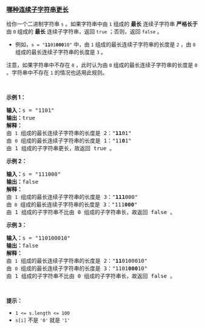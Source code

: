 ### [哪种连续子字符串更长](https://leetcode-cn.com/problems/longer-contiguous-segments-of-ones-than-zeros)

<p>给你一个二进制字符串 <code>s</code> 。如果字符串中由 <code>1</code> 组成的 <strong>最长</strong> 连续子字符串 <strong>严格长于</strong> 由 <code>0</code> 组成的 <strong>最长</strong> 连续子字符串，返回 <code>true</code> ；否则，返回 <code>false</code><em> </em>。</p>

<ul>
	<li>例如，<code>s = "<strong>11</strong>01<strong>000</strong>10"</code> 中，由 <code>1</code> 组成的最长连续子字符串的长度是 <code>2</code> ，由 <code>0</code> 组成的最长连续子字符串的长度是 <code>3</code> 。</li>
</ul>

<p>注意，如果字符串中不存在 <code>0</code> ，此时认为由 <code>0</code> 组成的最长连续子字符串的长度是 <code>0</code> 。字符串中不存在 <code>1</code> 的情况也适用此规则。</p>

<p> </p>

<p><strong>示例 1：</strong></p>

<pre>
<strong>输入：</strong>s = "1101"
<strong>输出：</strong>true
<strong>解释：</strong>
由 <code>1</code> 组成的最长连续子字符串的长度是 2："<strong>11</strong>01"
由 <code>0</code> 组成的最长连续子字符串的长度是 1："11<strong>0</strong>1"
由 1 组成的子字符串更长，故返回 true 。
</pre>

<p><strong>示例 2：</strong></p>

<pre>
<strong>输入：</strong>s = "111000"
<strong>输出：</strong>false
<strong>解释：</strong>
由 <code>1</code> 组成的最长连续子字符串的长度是 3："<strong>111</strong>000"
由<code> 0</code> 组成的最长连续子字符串的长度是 3："111<strong>000</strong>"
由 1 组成的子字符串不比由 0 组成的子字符串长，故返回 false 。
</pre>

<p><strong>示例 3：</strong></p>

<pre>
<strong>输入：</strong>s = "110100010"
<strong>输出：</strong>false
<strong>解释：</strong>
由 <code>1</code> 组成的最长连续子字符串的长度是 2："<strong>11</strong>0100010"
由 <code>0</code> 组成的最长连续子字符串的长度是 3："1101<strong>000</strong>10"
由 1 组成的子字符串不比由 0 组成的子字符串长，故返回 false 。
</pre>

<p> </p>

<p><strong>提示：</strong></p>

<ul>
	<li><code>1 <= s.length <= 100</code></li>
	<li><code>s[i]</code> 不是 <code>'0'</code> 就是 <code>'1'</code></li>
</ul>
